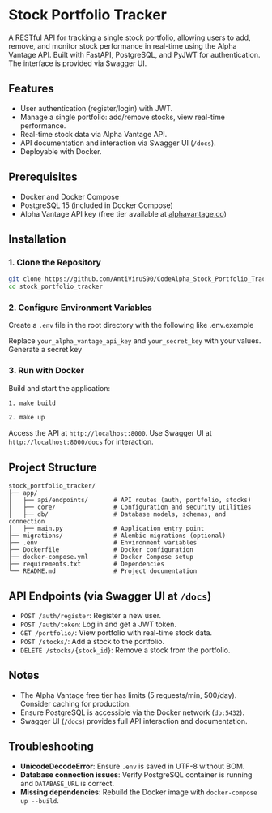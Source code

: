 # Stock Portfolio Tracker

A RESTful API for tracking a single stock portfolio, allowing users to add, remove, and monitor stock performance in real-time using the Alpha Vantage API. Built with FastAPI, PostgreSQL, and PyJWT for authentication. The interface is provided via Swagger UI.

## Features
- User authentication (register/login) with JWT.
- Manage a single portfolio: add/remove stocks, view real-time performance.
- Real-time stock data via Alpha Vantage API.
- API documentation and interaction via Swagger UI (`/docs`).
- Deployable with Docker.

## Prerequisites
- Docker and Docker Compose
- PostgreSQL 15 (included in Docker Compose)
- Alpha Vantage API key (free tier available at [alphavantage.co](https://www.alphavantage.co))

## Installation

### 1. Clone the Repository
```bash
git clone https://github.com/AntiViruS90/CodeAlpha_Stock_Portfolio_Tracker.git
cd stock_portfolio_tracker
```

### 2. Configure Environment Variables
Create a `.env` file in the root directory with the following like .env.example

Replace `your_alpha_vantage_api_key` and `your_secret_key` with your values. Generate a secret key

### 3. Run with Docker
Build and start the application:
```bash
1. make build

2. make up
```

Access the API at `http://localhost:8000`. Use Swagger UI at `http://localhost:8000/docs` for interaction.

## Project Structure
```
stock_portfolio_tracker/
├── app/
│   ├── api/endpoints/       # API routes (auth, portfolio, stocks)
│   ├── core/                # Configuration and security utilities
│   ├── db/                  # Database models, schemas, and connection
│   ├── main.py              # Application entry point
├── migrations/              # Alembic migrations (optional)
├── .env                     # Environment variables
├── Dockerfile               # Docker configuration
├── docker-compose.yml       # Docker Compose setup
├── requirements.txt         # Dependencies
└── README.md                # Project documentation
```

## API Endpoints (via Swagger UI at `/docs`)
- `POST /auth/register`: Register a new user.
- `POST /auth/token`: Log in and get a JWT token.
- `GET /portfolio/`: View portfolio with real-time stock data.
- `POST /stocks/`: Add a stock to the portfolio.
- `DELETE /stocks/{stock_id}`: Remove a stock from the portfolio.

## Notes
- The Alpha Vantage free tier has limits (5 requests/min, 500/day). Consider caching for production.
- Ensure PostgreSQL is accessible via the Docker network (`db:5432`).
- Swagger UI (`/docs`) provides full API interaction and documentation.

## Troubleshooting
- **UnicodeDecodeError**: Ensure `.env` is saved in UTF-8 without BOM.
- **Database connection issues**: Verify PostgreSQL container is running and `DATABASE_URL` is correct.
- **Missing dependencies**: Rebuild the Docker image with `docker-compose up --build`.